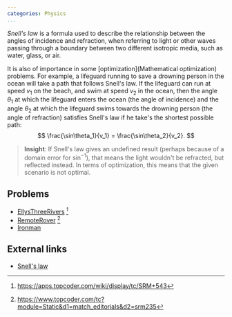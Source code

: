 ```yaml
---
categories: Physics
...
```


*Snell's law* is a formula used to describe the relationship between the angles of incidence and refraction, when referring to light or other waves passing through a boundary between two different isotropic media, such as water, glass, or air.

It is also of importance in some [optimization](Mathematical optimization) problems. For example, a lifeguard running to save a drowning person in the ocean will take a path that follows Snell's law.
If the lifeguard can run at speed $v_1$ on the beach, and swim at speed $v_2$ in the ocean, then the angle $\theta_1$ at which the lifeguard enters the ocean (the angle of incidence) and the angle $\theta_2$ at which the lifeguard swims towards the drowning person (the angle of refraction) satisfies Snell's law if he take's the shortest possible path:
$$ \frac{\sin\theta_1}{v_1} = \frac{\sin\theta_2}{v_2}. $$

> **Insight**: If Snell's law gives an undefined result (perhaps because of a domain error for $\sin^{-1}$), that means the light wouldn't be refracted, but reflected instead. In terms of optimization, this means that the given scenario is not optimal.

## Problems
- [EllysThreeRivers](https://community.topcoder.com/stat?c=problem_statement&pm=11911&rd=14735) [^1]
- [RemoteRover](https://community.topcoder.com/stat?c=problem_statement&pm=4022&rd=6534) [^2]
- [Ironman](https://open.kattis.com/problems/ironman)

## External links
- [Snell's law](https://en.wikipedia.org/wiki/Snell%27s_law)


[^1]: <https://apps.topcoder.com/wiki/display/tc/SRM+543>
[^2]: <https://www.topcoder.com/tc?module=Static&d1=match_editorials&d2=srm235>
